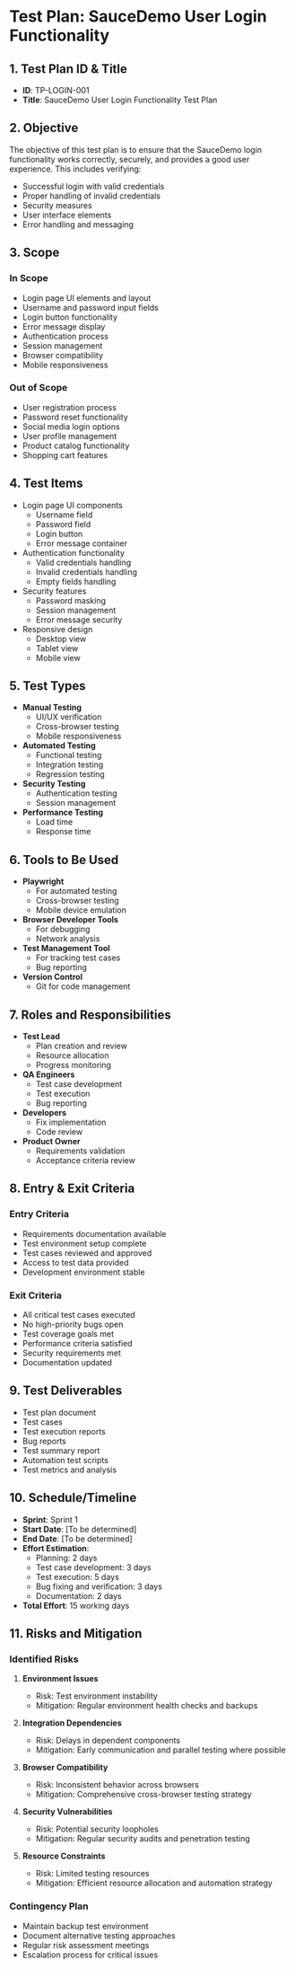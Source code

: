 # Test Plan: SauceDemo User Login Functionality

## 1. Test Plan ID & Title
- **ID**: TP-LOGIN-001
- **Title**: SauceDemo User Login Functionality Test Plan

## 2. Objective
The objective of this test plan is to ensure that the SauceDemo login functionality works correctly, securely, and provides a good user experience. This includes verifying:
- Successful login with valid credentials
- Proper handling of invalid credentials
- Security measures
- User interface elements
- Error handling and messaging

## 3. Scope

### In Scope
- Login page UI elements and layout
- Username and password input fields
- Login button functionality
- Error message display
- Authentication process
- Session management
- Browser compatibility
- Mobile responsiveness

### Out of Scope
- User registration process
- Password reset functionality
- Social media login options
- User profile management
- Product catalog functionality
- Shopping cart features

## 4. Test Items
- Login page UI components
  - Username field
  - Password field
  - Login button
  - Error message container
- Authentication functionality
  - Valid credentials handling
  - Invalid credentials handling
  - Empty fields handling
- Security features
  - Password masking
  - Session management
  - Error message security
- Responsive design
  - Desktop view
  - Tablet view
  - Mobile view

## 5. Test Types
- **Manual Testing**
  - UI/UX verification
  - Cross-browser testing
  - Mobile responsiveness
- **Automated Testing**
  - Functional testing
  - Integration testing
  - Regression testing
- **Security Testing**
  - Authentication testing
  - Session management
- **Performance Testing**
  - Load time
  - Response time

## 6. Tools to Be Used
- **Playwright**
  - For automated testing
  - Cross-browser testing
  - Mobile device emulation
- **Browser Developer Tools**
  - For debugging
  - Network analysis
- **Test Management Tool**
  - For tracking test cases
  - Bug reporting
- **Version Control**
  - Git for code management

## 7. Roles and Responsibilities
- **Test Lead**
  - Plan creation and review
  - Resource allocation
  - Progress monitoring
- **QA Engineers**
  - Test case development
  - Test execution
  - Bug reporting
- **Developers**
  - Fix implementation
  - Code review
- **Product Owner**
  - Requirements validation
  - Acceptance criteria review

## 8. Entry & Exit Criteria

### Entry Criteria
- Requirements documentation available
- Test environment setup complete
- Test cases reviewed and approved
- Access to test data provided
- Development environment stable

### Exit Criteria
- All critical test cases executed
- No high-priority bugs open
- Test coverage goals met
- Performance criteria satisfied
- Security requirements met
- Documentation updated

## 9. Test Deliverables
- Test plan document
- Test cases
- Test execution reports
- Bug reports
- Test summary report
- Automation test scripts
- Test metrics and analysis

## 10. Schedule/Timeline
- **Sprint**: Sprint 1
- **Start Date**: [To be determined]
- **End Date**: [To be determined]
- **Effort Estimation**:
  - Planning: 2 days
  - Test case development: 3 days
  - Test execution: 5 days
  - Bug fixing and verification: 3 days
  - Documentation: 2 days
- **Total Effort**: 15 working days

## 11. Risks and Mitigation

### Identified Risks
1. **Environment Issues**
   - Risk: Test environment instability
   - Mitigation: Regular environment health checks and backups

2. **Integration Dependencies**
   - Risk: Delays in dependent components
   - Mitigation: Early communication and parallel testing where possible

3. **Browser Compatibility**
   - Risk: Inconsistent behavior across browsers
   - Mitigation: Comprehensive cross-browser testing strategy

4. **Security Vulnerabilities**
   - Risk: Potential security loopholes
   - Mitigation: Regular security audits and penetration testing

5. **Resource Constraints**
   - Risk: Limited testing resources
   - Mitigation: Efficient resource allocation and automation strategy

### Contingency Plan
- Maintain backup test environment
- Document alternative testing approaches
- Regular risk assessment meetings
- Escalation process for critical issues 
